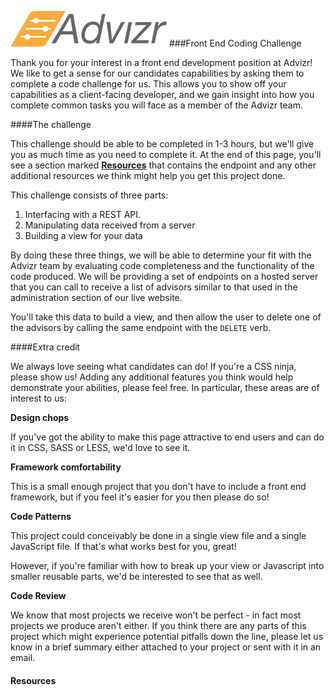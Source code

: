![Advizr](img/logo-hires-color.png?raw=true)
###Front End Coding Challenge 

 Thank you for your interest in a front end development position 
 at Advizr!  We like to get a sense for our candidates capabilities
 by asking them to complete a code challenge for us.  This allows
 you to show off your capabilities as a client-facing developer,
 and we gain insight into how you complete common tasks you will
 face as a member of the Advizr team.
 
####The challenge
 
 This challenge should be able to be completed in 1-3 hours, but
 we'll give you as much time as you need to complete it. At the
 end of this page, you'll see a section marked **[Resources](#resources)**
 that contains the endpoint and any other additional resources we
 think might help you get this project done.
 
 This challenge consists of three parts:
 
1. Interfacing with a REST API.
1. Manipulating data received from a server
1. Building a view for your data
 
 By doing these three things, we will be able to determine your 
 fit with the Advizr team by evaluating code completeness and the
 functionality of the code produced.  We will be providing
 a set of endpoints on a hosted server that you can call to 
 receive a list of advisors similar to that used in the
 administration section of our live website.
 
 You'll take this data to build a view, and then allow the user
 to delete one of the advisors by calling the same endpoint
 with the `DELETE` verb.
 
####Extra credit
 
 We always love seeing what candidates can do! If you're a CSS
 ninja, please show us! Adding any additional features you think
 would help demonstrate your abilities, please feel free.  In
 particular, these areas are of interest to us:
 
 **Design chops**
   
   If you've got the ability to make this page attractive to
   end users and can do it in CSS, SASS or LESS, we'd love to see it.
 
 **Framework comfortability**
  
   This is a small enough project that you don't have to include
   a front end framework, but if you feel it's easier for you then please do so!
 
 **Code Patterns**
   
   This project could conceivably be done in a single view file
   and a single JavaScript file.  If that's what works best for you,
   great!
   
   However, if you're familiar with how to break up your view or
   Javascript into smaller reusable parts, we'd be interested
   to see that as well.
   
 **Code Review**
 
   We know that most projects we receive won't be perfect - in
   fact most projects we produce aren't either.  If you think
   there are any parts of this project which might experience
   potential pitfalls down the line, please let us know in a
   brief summary either attached to your project or sent with
   it in an email.
   
#### <a name="resources"></a> Resources
 
 
